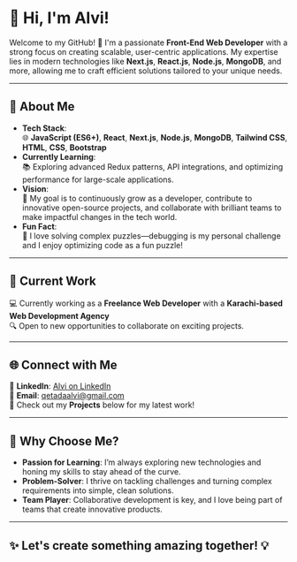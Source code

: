 # 👋 Hi, I'm Alvi! 

Welcome to my GitHub! 🚀 I'm a passionate **Front-End Web Developer** with a strong focus on creating scalable, user-centric applications. My expertise lies in modern technologies like **Next.js**, **React.js**, **Node.js**, **MongoDB**, and more, allowing me to craft efficient solutions tailored to your unique needs.

---

## 🚀 **About Me**
- **Tech Stack**:  
  🌐 **JavaScript (ES6+)**, **React**, **Next.js**, **Node.js**, **MongoDB**, **Tailwind CSS**, **HTML**, **CSS**, **Bootstrap**  
- **Currently Learning**:  
  📚 Exploring advanced Redux patterns, API integrations, and optimizing performance for large-scale applications.  
- **Vision**:  
  🎯 My goal is to continuously grow as a developer, contribute to innovative open-source projects, and collaborate with brilliant teams to make impactful changes in the tech world.  
- **Fun Fact**:  
  🌟 I love solving complex puzzles—debugging is my personal challenge and I enjoy optimizing code as a fun puzzle!

---

## 💼 **Current Work**  
💻 Currently working as a **Freelance Web Developer** with a **Karachi-based Web Development Agency**  
🔍 Open to new opportunities to collaborate on exciting projects.

---

## 🌐 **Connect with Me**  
🔗 **LinkedIn**: [Alvi on LinkedIn](https://www.linkedin.com/in/qetada-alvi-9307b3268/)  
📧 **Email**: [qetadaalvi@gmail.com](mailto:qetadaalvi@gmail.com)  
📂 Check out my **Projects** below for my latest work!  

---

## 🎯 **Why Choose Me?**
- **Passion for Learning**: I’m always exploring new technologies and honing my skills to stay ahead of the curve.
- **Problem-Solver**: I thrive on tackling challenges and turning complex requirements into simple, clean solutions.
- **Team Player**: Collaborative development is key, and I love being part of teams that create innovative products.

---

## ✨ Let's create something amazing together! 💡
